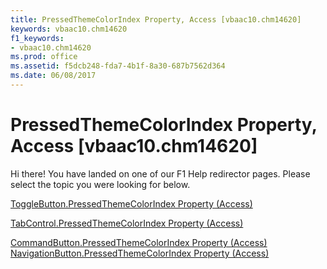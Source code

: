 ```yaml
---
title: PressedThemeColorIndex Property, Access [vbaac10.chm14620]
keywords: vbaac10.chm14620
f1_keywords:
- vbaac10.chm14620
ms.prod: office
ms.assetid: f5dcb248-fda7-4b1f-8a30-687b7562d364
ms.date: 06/08/2017
---
```



# PressedThemeColorIndex Property, Access [vbaac10.chm14620]

Hi there! You have landed on one of our F1 Help redirector pages. Please select the topic you were looking for below.

[ToggleButton.PressedThemeColorIndex Property (Access)](http://msdn.microsoft.com/library/85609290-6641-001c-7bc2-0f14443b326f%28Office.15%29.aspx)

[TabControl.PressedThemeColorIndex Property (Access)](http://msdn.microsoft.com/library/1ac09ba3-ba29-81d1-044a-210cd09e1cb6%28Office.15%29.aspx)

[CommandButton.PressedThemeColorIndex Property (Access)](http://msdn.microsoft.com/library/12d76216-6a16-c487-02b3-721ed5e27b79%28Office.15%29.aspx)
[NavigationButton.PressedThemeColorIndex Property (Access)](http://msdn.microsoft.com/library/82db8953-4344-8d4e-8bd6-9c9cedba6657%28Office.15%29.aspx)

